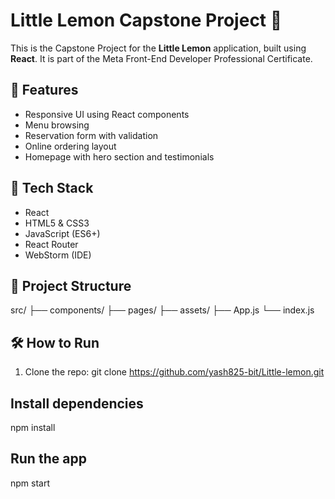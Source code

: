 # Little Lemon Capstone Project 🍋

This is the Capstone Project for the **Little Lemon** application, built using **React**. It is part of the Meta Front-End Developer Professional Certificate.

## 🌟 Features

- Responsive UI using React components
- Menu browsing
- Reservation form with validation
- Online ordering layout
- Homepage with hero section and testimonials

## 🚀 Tech Stack

- React
- HTML5 & CSS3
- JavaScript (ES6+)
- React Router
- WebStorm (IDE)

## 📁 Project Structure

src/
├── components/
├── pages/
├── assets/
├── App.js
└── index.js


## 🛠️ How to Run

1. Clone the repo:
   git clone https://github.com/yash825-bit/Little-lemon.git

## Install dependencies

  npm install

## Run the app

  npm start

